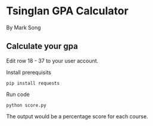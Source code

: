 # Tsinglan GPA Calculator

By Mark Song

## Calculate your gpa

Edit row 18 - 37 to your user account.

Install prerequisits

`pip install requests`

Run code

`python score.py`

The output would be a percentage score for each course.
